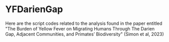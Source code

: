 # YFDarienGap
Here are the script codes related to the analysis found in the paper entitled "The Burden of Yellow Fever on Migrating Humans Through The Darien Gap, Adjacent Communities, and Primates’ Biodiversity" (Simon et al, 2023)
